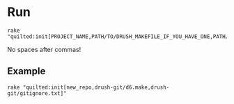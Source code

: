 Run
====

    rake "quilted:init[PROJECT_NAME,PATH/TO/DRUSH_MAKEFILE_IF_YOU_HAVE_ONE,PATH/TO/GITIGNORE_IF_YOU_HAVE_ONE]"

No spaces after commas!

Example
-------

    rake "quilted:init[new_repo,drush-git/d6.make,drush-git/gitignore.txt]"